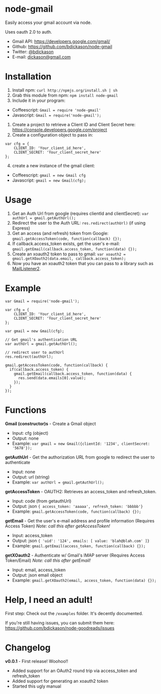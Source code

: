 node-gmail
==========

Easily access your gmail account via node.

Uses oauth 2.0 to auth.

* Gmail API: https://developers.google.com/gmail/
* Github: https://github.com/bdickason/node-gmail
* Twitter: [@bdickason](http://twitter.com/bdickason)
* E-mail: dickason@gmail.com

# Installation

1. Install npm: `curl http://npmjs.org/install.sh | sh`
1. Grab this module from npm: `npm install node-gmail`
1. Include it in your program:
 * Coffeescript: `Gmail = require 'node-gmail'`
 * Javascript: `Gmail = require('node-gmail');`
1. Create a project to retrieve a Client ID and Client Secret here: https://console.developers.google.com/project
1. Create a configuration object to pass in:
````
var cfg = {
    CLIENT_ID: 'Your_client_id_here',
    CLIENT_SECRET: 'Your_client_secret_here'
};
````
4. create a new instance of the gmail client:
 * Coffeescript: `gmail = new Gmail cfg`
 * Javascript: `gmail = new Gmail(cfg);`


# Usage

1. Get an Auth Url from google (requires clientId and clientSecret): `var authUrl = gmail.getAuthUrl();`
1. Redirect the user to the Auth URL: `res.redirect(authUrl)` (if using Express)
1. Get an access (and refresh) token from Google: `gmail.getAccessToken(code, function(callback) {});`
1. If callback.access_token exists, get the user's e-mail: `gmail.getEmail(callback.access_token, function(data) {});`
1. Create an xoauth2 token to pass to gmail: `var xoauth2 = gmail.getXOauth2(data.email, callback.access_token);`
1. Now you have an xoauth2 token that you can pass to a library such as [MailListener2](https://github.com/chirag04/mail-listener2).

# Example

````
var Gmail = require('node-gmail');

var cfg = {
    CLIENT_ID: 'Your_client_id_here',
    CLIENT_SECRET: 'Your_client_secret_here'
};

var gmail = new Gmail(cfg);

// Get gmail's authentication URL
var authUrl = gmail.getAuthUrl();

// redirect user to authUrl
res.redirect(authUrl);

gmail.getAccessToken(code, function(callback) {
  if(callback.access_token) {
    gmail.getEmail(callback.access_token, function(data) {
      res.send(data.emails[0].value);
    });
  }
});
````

# Functions

**Gmail (constructor)s** - Create a Gmail object
* Input: cfg (object)
* Output: none
* Example: `var gmail = new Gmail({clientId: '1234', clientSecret: '5678'});`
  
**getAuthUrl** - Get the authorization URL from google to redirect the user to authenticate
* Input: none
* Output: url (string)
* Example: `var authUrl = gmail.getAuthUrl();`

**getAccessToken** - OAUTH2: Retrieves an access_token and refresh_token.
* Input: code (from getauthUrl)
* Output: json `{ access_token: 'aaaaa', refresh_token: 'bbbbb'}`
* Example: `gmail.getAccessToken(code, function(callback) {});`

**getEmail** - Get the user's e-mail address and profile information (Requires Access Token)
_Note: call this after getAccessToken!_
* Input: access_token
* Output: json `{ 'uid': '124', emails: [ value: 'blah@blah.com' ]}`
* Example: `gmail.getEmail(access_token, function(callback) {});`

**getXOauth2** - Authenticate w/ Gmail's IMAP server (Requires Access Token/Email)
_Note: call this after getEmail!_
* Input: email, access_token
* Output: json email object
* Example: `gmail.getXOauth2(email, access_token, function(data) {});`


# Help, I need an adult!

First step: Check out the `/examples` folder. It's decently documented.

If you're still having issues, you can submit them here: https://github.com/bdickason/node-goodreads/issues


# Changelog

**v0.0.1** - First release! Woohoo!!
* Added support for an OAuth2 round trip via access_token and refresh_token
* Added support for generating an xoauth2 token
* Started this ugly manual